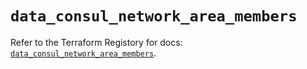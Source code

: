 # `data_consul_network_area_members`

Refer to the Terraform Registory for docs: [`data_consul_network_area_members`](https://www.terraform.io/docs/providers/consul/d/network_area_members).
